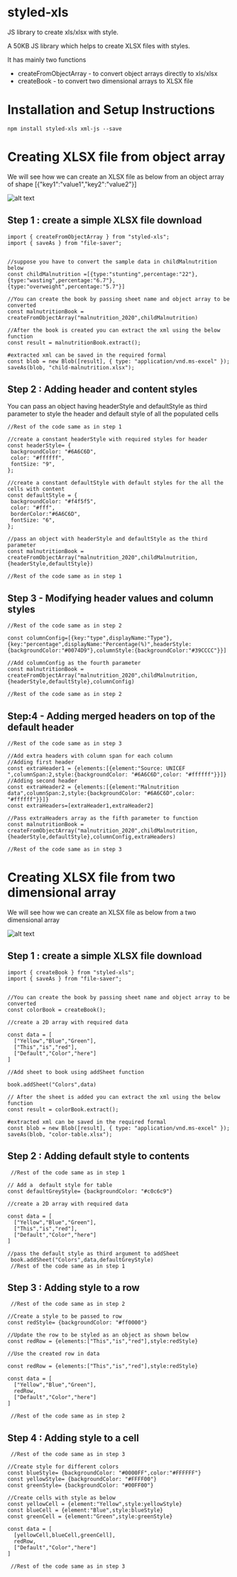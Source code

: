 # styled-xls

JS library to create xls/xlsx with style.

A 50KB JS library which helps to create XLSX files with styles.

It has mainly two functions
- createFromObjectArray - to convert object arrays directly to xls/xlsx
- createBook - to convert two dimensional arrays to XLSX file

# Installation and Setup Instructions

`npm install styled-xls xml-js --save`

# Creating XLSX file from object array

We will see how we can create an XLSX file as below from an object array of shape [{"key1":"value1","key2":"value2"}]

![alt text](https://github.com/anish6777/styled-xls/blob/images/images/createObjectFromArray.JPG?raw=true)

## Step 1 : create a simple XLSX file download

```
import { createFromObjectArray } from "styled-xls";
import { saveAs } from "file-saver";


//suppose you have to convert the sample data in childMalnutrition below
const childMalnutrition =[{type:"stunting",percentage:"22"},{type:"wasting",percentage:"6.7"},{type:"overweight",percentage:"5.7"}]

//You can create the book by passing sheet name and object array to be converted
const malnutritionBook = createFromObjectArray("malnutrition_2020",childMalnutrition)

//After the book is created you can extract the xml using the below function
const result = malnutritionBook.extract();

#extracted xml can be saved in the required formal
const blob = new Blob([result], { type: "application/vnd.ms-excel" });
saveAs(blob, "child-malnutrition.xlsx");

```
 ## Step 2 : Adding header and content styles
 You can pass an object having headerStyle and defaultStyle as third parameter to style the header and default style of all the populated cells

 ```
 //Rest of the code same as in step 1

//create a constant headerStyle with required styles for header
const headerStyle= {
  backgroundColor: "#6A6C6D",
  color: "#ffffff",
  fontSize: "9",
};

//create a constant defaultStyle with default styles for the all the cells with content
const defaultStyle = {
  backgroundColor: "#f4f5f5",
  color: "#fff",
  borderColor:"#6A6C6D",
  fontSize: "6",
};

//pass an object with headerStyle and defaultStyle as the third parameter 
const malnutritionBook = createFromObjectArray("malnutrition_2020",childMalnutrition,{headerStyle,defaultStyle})

//Rest of the code same as in step 1
 ```
 ## Step 3 - Modifying header values and column styles

 ```
 //Rest of the code same as in step 2
 
const columnConfig=[{key:"type",displayName:"Type"},{key:"percentage",displayName:"Percentage(%)",headerStyle:{backgroundColor:"#0074D9"},columnStyle:{backgroundColor:"#39CCCC"}}]

//Add columnConfig as the fourth parameter
const malnutritionBook = createFromObjectArray("malnutrition_2020",childMalnutrition,{headerStyle,defaultStyle},columnConfig)

 //Rest of the code same as in step 2
 
 ```

  ## Step:4 - Adding merged headers on top of the default header

 ```
 //Rest of the code same as in step 3

//Add extra headers with column span for each column
//Adding first header
const extraHeader1 = {elements:[{element:"Source: UNICEF ",columnSpan:2,style:{backgroundColor: "#6A6C6D",color: "#ffffff"}}]}
//Adding second header
const extraHeader2 = {elements:[{element:"Malnutrition data",columnSpan:2,style:{backgroundColor: "#6A6C6D",color: "#ffffff"}}]}
const extraHeaders=[extraHeader1,extraHeader2]

//Pass extraHeaders array as the fifth parameter to function
const malnutritionBook = createFromObjectArray("malnutrition_2020",childMalnutrition,{headerStyle,defaultStyle},columnConfig,extraHeaders)

 //Rest of the code same as in step 3
 ```

 # Creating XLSX file from two dimensional array

We will see how we can create an XLSX file as below from a two dimensional array

![alt text](https://github.com/anish6777/styled-xls/blob/images/images/createBook.JPG?raw=true)

## Step 1 : create a simple XLSX file download
```
import { createBook } from "styled-xls";
import { saveAs } from "file-saver";


//You can create the book by passing sheet name and object array to be converted
const colorBook = createBook();

//create a 2D array with required data

const data = [
  ["Yellow","Blue","Green"],
  ["This","is","red"],
  ["Default","Color","here"]
]

//Add sheet to book using addSheet function

book.addSheet("Colors",data)

// After the sheet is added you can extract the xml using the below function
const result = colorBook.extract();

#extracted xml can be saved in the required formal
const blob = new Blob([result], { type: "application/vnd.ms-excel" });
saveAs(blob, "color-table.xlsx");

```
## Step 2 : Adding default style to contents
```
 //Rest of the code same as in step 1

// Add a  default style for table
const defaultGreyStyle= {backgroundColor: "#c0c6c9"}

//create a 2D array with required data

const data = [
  ["Yellow","Blue","Green"],
  ["This","is","red"],
  ["Default","Color","here"]
]
 
//pass the default style as third argument to addSheet
 book.addSheet("Colors",data,defaultGreyStyle)
 //Rest of the code same as in step 1
```
## Step 3 : Adding style to a row
```
 //Rest of the code same as in step 2

//Create a style to be passed to row
const redStyle= {backgroundColor: "#ff0000"}

//Update the row to be styled as an object as shown below
const redRow = {elements:["This","is","red"],style:redStyle}

//Use the created row in data

const redRow = {elements:["This","is","red"],style:redStyle}

const data = [
  ["Yellow","Blue","Green"],
  redRow,
  ["Default","Color","here"]
]

 //Rest of the code same as in step 2
 ```

 ## Step 4 : Adding style to a cell
```
 //Rest of the code same as in step 3

//Create style for different colors
const blueStyle= {backgroundColor: "#0000FF",color:"#FFFFFF"}
const yellowStyle= {backgroundColor: "#FFFF00"}
const greenStyle= {backgroundColor: "#00FF00"}

//Create cells with style as below
const yellowCell = {element:"Yellow",style:yellowStyle}
const blueCell = {element:"Blue",style:blueStyle}
const greenCell = {element:"Green",style:greenStyle}

const data = [
  [yellowCell,blueCell,greenCell],
  redRow,
  ["Default","Color","here"]
]

 //Rest of the code same as in step 3
 ```